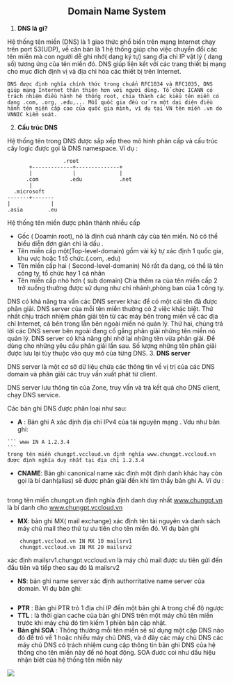 <h2 style="text-align: center;markdown ="1> Domain Name System</h2>

1. **DNS là gì?**

  Hệ thống tên miền (DNS) là 1 giao thức phổ biến trên mạng Internet chạy trên port 53(UDP), về căn bản là 1 hệ thống giúp cho việc chuyển đổi các tên miền mà con người dễ ghi nhớ( dạng ký tự) sang địa chỉ IP vật lý ( dạng số) tương ứng của tên miền đó. DNS giúp liên kết với các trang thiết bị mạng cho mục đích định vị và địa chỉ hóa các thiết bị trên Internet.

    DNS được định nghĩa chính thức trong chuẩn RFC1034 và RFC1035, DNS giúp mạng Internet thân thiện hơn với người dùng. Tổ chức ICANN có trách nhiệm điều hành hệ thống root, chia thành các kiểu tên miền có dạng .com, .org, .edu,... Mỗi quốc gia đều cử ra một dại diện điều hành tên miền cấp cao của quốc gia mình, ví dụ tại VN tên miền .vn do VNNIC kiểm soát.
2.  **Cấu trúc DNS**

  Hệ thống tên trong DNS được sắp xếp theo mô hình phân cấp và cấu trúc cây logic được gọi là DNS namespace. Ví dụ :
```sequence
                  .root
       +-------------+--------------+
       |             |              |
      .com          .edu            .net
       |
  .microsoft
-------+-------
|             |
.asia        .eu
```   
Hệ thống tên miền được phân thành nhiều cấp
  - Gốc ( Doamin root), nó là đỉnh cuả nhánh cây của tên miền. Nó có thể biểu diễn đơn giản chỉ là dấu .
  - Tên miền cấp một(Top-level-domain) gồm vài ký tự xác định 1 quốc gia, khu vực hoặc 1 tổ chức.(.com, .edu)
  - Tên miền cấp hai ( Second-level-domanin) Nó rất đa dạng, có thể là tên công ty, tổ chức hay 1 cá nhân
  - Tên miền cấp nhỏ hơn ( sub domain) Chia thêm ra của tên miền cấp 2 trở xuống thường được sử dụng như chi nhánh,phòng ban của 1 công ty.

  DNS có khả năng tra vấn các DNS server khác để có một cái tên đã được phân giải. DNS server của mỗi tên miền thường có 2 việc khác biệt. Thứ nhất chịu trách nhiệm phân giải tên từ các máy bên trong miền về các địa chỉ Internet, cả bên trong lẫn bên ngoài miền nó quản lý. Thứ hai, chúng trả lời các DNS server bên ngoài đang cố gắng phân giải những tên miền nó quản lý. DNS server có khả năng ghi nhớ lại những tên vừa phân giải. Để dùng cho những yêu cầu phân giải lần sau. Số lượng những tên phân giải được lưu lại tùy thuộc vào quy mô của từng DNS.
3. **DNS server**

  DNS server là một cơ sở dữ liệu chứa các thông tin về vị trị của các DNS domain và phân giải các truy vấn xuất phát từ client.

  DNS server lưu thông tin của Zone, truy vấn và trả kết quả cho DNS client, chạy DNS service.

  Các bản ghi DNS được phân loại như sau:
   - **A** : Bản ghi A xác định địa chỉ IPv4 của tài nguyên mạng . Vdu như bản ghi:

    ``` www IN A 1.2.3.4
    ```
    trong tên miền chungpt.vccloud.vn định nghĩa www.chungpt.vccloud.vn được định nghĩa duy nhất tại địa chỉ 1.2.3.4

   - **CNAME**: Bản ghi canonical name xác định một định danh khác hay còn gọi là bí danh(alias) sẽ được phân giải đến khi tìm thấy bản ghi A. Ví dụ :
   ``` www IN CNAME www.chungpt.vccloud.vn
   ```
   trong tên miền chungpt.vn định nghĩa định danh duy nhất www.chungpt.vn là bí danh cho www.chungpt.vccloud.vn

   - **MX**: bản ghi MX( mail exchange) xác định tên tài nguyên và danh sách máy chủ mail theo thứ tự ưu tiên cho tên miền đó. Ví dụ bản ghi
   ```
       chungpt.vccloud.vn IN MX 10 mailsrv1
       chungpt.vccloud.vn IN MX 20 mailsrv2
   ```
   xác định mailsrv1.chungpt.vccloud.vn là máy chủ mail được ưu tiên gửi đến đầu tiên và tiếp theo sau đó là mailsrv2

   - **NS**: bản ghi name server xác định authorritative name server của domain. Ví dụ bản ghi:
       ``` chungpt.vccloud.vn IN NS ns1.chungpt.vccloud.vn
       ```
   - **PTR** : Bản ghi PTR trỏ 1 địa chỉ IP đến một bản ghi A trong chế độ ngược
   - **TTL** : là thời gian cache của bản ghi DNS trên một máy chủ tên miền trước khi máy chủ đó tìm kiếm 1 phiên bản cập nhật.
   - **Bản ghi SOA** : Thông thường mỗi tên miền sẽ sử dụng một cặp DNS nào đó để trỏ về  1 hoặc nhiều máy chủ DNS, và ở đây các máy chủ DNS các máy chủ DNS có trách nhiệm cung cập thông tin bản ghi DNS của hệ thống cho tên miền này để nó hoạt động. SOA đươc coi như dấu hiệu nhận biêt của hệ thống tên miền này

   <img src=https://imgur.com/gzBaNVO>
